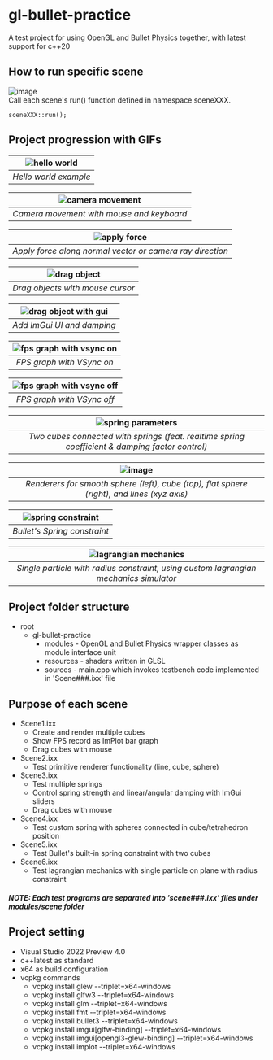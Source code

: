 # gl-bullet-practice
A test project for using OpenGL and Bullet Physics together, with latest support for c++20

## How to run specific scene
![image](https://user-images.githubusercontent.com/39623255/133563442-3c359d55-8dd2-4b33-b991-1fe4810e72b5.png)  
Call each scene's run() function defined in namespace sceneXXX.
```
sceneXXX::run();
```

## Project progression with GIFs
| ![hello world](https://user-images.githubusercontent.com/39623255/131685890-35762f2a-ce82-44e1-ae11-8a75e731bd74.gif) |
| :---: |
| *Hello world example* |

| ![camera movement](https://user-images.githubusercontent.com/39623255/132068145-f1ecb991-5be3-47c7-b9a2-fc5979f69055.gif) |
| :---: |
| *Camera movement with mouse and keyboard* |

| ![apply force](https://user-images.githubusercontent.com/39623255/132068167-4fa0fde3-b8ec-4905-b8be-bd37e687da9a.gif) |
| :---: |
| *Apply force along normal vector or camera ray direction* |

| ![drag object](https://user-images.githubusercontent.com/39623255/132099364-ba6664b5-50d9-48d4-96fc-26609fba3b2e.gif) |
| :---: |
| *Drag objects with mouse cursor* |

| ![drag object with gui](https://user-images.githubusercontent.com/39623255/132181253-3be96c66-9a73-47a9-b1f1-cc087645182b.gif) |
| :---: |
| *Add ImGui UI and damping* |

| ![fps graph with vsync on](https://user-images.githubusercontent.com/39623255/132224110-febe4b56-e0e3-4f13-be4f-8d031f670f66.gif) |
| :---: |
| *FPS graph with VSync on* |

| ![fps graph with vsync off](https://user-images.githubusercontent.com/39623255/132224120-1284aba9-030c-4364-8295-2faf704b82b9.gif) |
| :---: |
| *FPS graph with VSync off* |

| ![spring parameters](https://user-images.githubusercontent.com/39623255/132481699-ca7af229-bd46-40a3-8c8f-d45677f94b00.gif) |
| :---: |
| *Two cubes connected with springs (feat. realtime spring coefficient & damping factor control)* |

| ![image](https://user-images.githubusercontent.com/39623255/132817594-78e2781c-6575-49ec-8835-aaaf4e418754.png) |
| :---: |
| *Renderers for smooth sphere (left), cube (top), flat sphere (right), and lines (xyz axis)* |

| ![spring constraint](https://user-images.githubusercontent.com/39623255/132942354-95335315-4f45-4c99-8c63-26577168eedd.gif) |
| :---: |
| *Bullet's Spring constraint* |

| ![lagrangian mechanics](https://user-images.githubusercontent.com/39623255/133562041-e04faf13-cb60-4aca-9c11-77c1132baa29.gif) |
| :---: |
| *Single particle with radius constraint, using custom lagrangian mechanics simulator* |

## Project folder structure
- root
  - gl-bullet-practice
    - modules - OpenGL and Bullet Physics wrapper classes as module interface unit
    - resources - shaders written in GLSL
    - sources - main.cpp which invokes testbench code implemented in 'Scene###.ixx' file

## Purpose of each scene
- Scene1.ixx
  - Create and render multiple cubes
  - Show FPS record as ImPlot bar graph
  - Drag cubes with mouse
- Scene2.ixx
  - Test primitive renderer functionality (line, cube, sphere)
- Scene3.ixx
  - Test multiple springs
  - Control spring strength and linear/angular damping with ImGui sliders
  - Drag cubes with mouse
- Scene4.ixx
  - Test custom spring with spheres connected in cube/tetrahedron position
- Scene5.ixx
  - Test Bullet's built-in spring constraint with two cubes
- Scene6.ixx
  - Test lagrangian mechanics with single particle on plane with radius constraint
##### NOTE: Each test programs are separated into 'scene###.ixx' files under modules/scene folder

## Project setting
- Visual Studio 2022 Preview 4.0
- c++latest as standard
- x64 as build configuration
- vcpkg commands
  - vcpkg install glew --triplet=x64-windows
  - vcpkg install glfw3 --triplet=x64-windows
  - vcpkg install glm --triplet=x64-windows
  - vcpkg install fmt --triplet=x64-windows
  - vcpkg install bullet3 --triplet=x64-windows
  - vcpkg install imgui[glfw-binding] --triplet=x64-windows
  - vcpkg install imgui[opengl3-glew-binding] --triplet=x64-windows
  - vcpkg install implot --triplet=x64-windows
